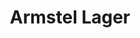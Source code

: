 ---
title: 'Armstel Lager'
type: 'SA'
description: 'Lorem ipsum dolor sit amet consectetur adipisicing elit. Obcaecati sint cumque voluptatem cupiditate odit corporis.'
price: 19
---